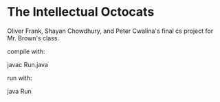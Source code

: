 # The Intellectual Octocats
Oliver Frank, Shayan Chowdhury, and Peter Cwalina's final cs project for Mr. Brown's class.

compile with:

javac Run.java

run with:

java Run
